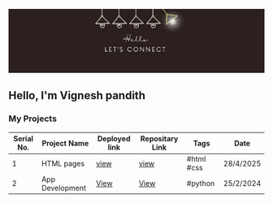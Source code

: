 
 ![Banner GitHub](https://github.com/Vignesha0408/Vignesha0408/blob/main/Images/connect.png)

  ## Hello, I'm Vignesh pandith
    

### My Projects 

| Serial No. | Project Name | Deployed link |Repositary Link | Tags | Date|
|---|---|---|---|---| --- |   
| 1 |HTML pages|[view]( https://vignesha0408.github.io/cordova-android-app/)|[view](https://github.com/Vignesha0408/cordova-android-app/tree/main/html_collection)|#html #css|28/4/2025|
| 2 | App Development | [View](  )| [View]( ) | #python | 25/2/2024|


 
